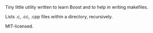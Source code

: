 Tiny little utility written to learn Boost and to help in writing makefiles.

Lists .c, .cc, .cpp files within a directory, recursively. 

MIT-licensed.
